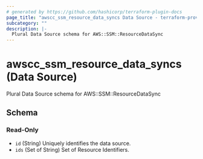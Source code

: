 ```yaml
---
# generated by https://github.com/hashicorp/terraform-plugin-docs
page_title: "awscc_ssm_resource_data_syncs Data Source - terraform-provider-awscc"
subcategory: ""
description: |-
  Plural Data Source schema for AWS::SSM::ResourceDataSync
---
```


# awscc_ssm_resource_data_syncs (Data Source)

Plural Data Source schema for AWS::SSM::ResourceDataSync



<!-- schema generated by tfplugindocs -->
## Schema

### Read-Only

- `id` (String) Uniquely identifies the data source.
- `ids` (Set of String) Set of Resource Identifiers.
